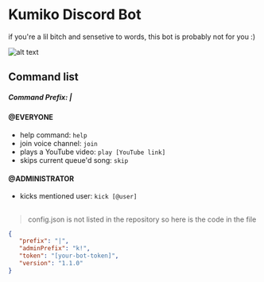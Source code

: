 # Kumiko Discord Bot 

if you're a lil bitch and sensetive to words, this bot is probably not for you :) 

![alt text](https://i.imgur.com/Gpd8H1W.png " ")

## Command list

##### Command Prefix: |

#### @EVERYONE
* help command: `help`
* join voice channel: `join`
* plays a YouTube video: `play [YouTube link]`
* skips current queue'd song: `skip`

#### @ADMINISTRATOR
* kicks mentioned user: `kick [@user]`
## 

> config.json is not listed in the repository so here is the code in the file

 ```json
 {
    "prefix": "|",
    "adminPrefix": "k!",
    "token": "[your-bot-token]",
    "version": "1.1.0"
}
```
